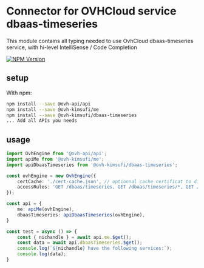 # Connector for OVHCloud service dbaas-timeseries

This module contains all typing needed to use OvhCloud dbaas-timeseries service, with hi-level IntelliSense / Code Completion

[![NPM Version](https://img.shields.io/npm/v/@ovh-kimsufi/dbaas-timeseries.svg?style=flat)](https://www.npmjs.org/package/@ovh-kimsufi/dbaas-timeseries)

## setup

With npm:
````bash
npm install --save @ovh-api/api
npm install --save @ovh-kimsufi/me
npm install --save @ovh-kimsufi/dbaas-timeseries
... Add all APIs you needs
````

## usage

````typescript
import OvhEngine from '@ovh-api/api';
import apiMe from '@ovh-kimsufi/me';
import apiDbaasTimeseries from '@ovh-kimsufi/dbaas-timeseries';

const ovhEngine = new OvhEngine({ 
    certCache: './cert-cache.json', // optionnal cache certificat to disk
    accessRules: 'GET /dbaas/timeseries, GET /dbaas/timeseries/*, GET /me', // optionnal limit the requested privileges.
});

const api = {
    me: apiMe(ovhEngine),
    dbaasTimeseries: apiDbaasTimeseries(ovhEngine),
}

const test = async () => {
    const { nichandle } = await api.me.$get();
    const data = await api.dbaasTimeseries.$get();
    console.log(`${nichandle} have the following services:`);
    console.log(data);
}

````
